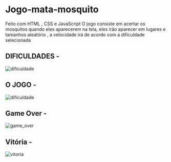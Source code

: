 # Jogo-mata-mosquito
Feito com HTML , CSS e JavaScript
O jogo consiste em acertar os mosquitos quando eles aparecerem na tela,  eles irão aparecer em lugares e tamanhos aleatório , a velocidade irá de acordo com a dificuldade selecionada

## DIFICULDADES -
![dificuldade](https://user-images.githubusercontent.com/63886691/107803024-d68f9280-6d40-11eb-8b70-68ab869ab823.png)


## O JOGO - 
![dificuldade](https://user-images.githubusercontent.com/63886691/107803180-05a60400-6d41-11eb-98c0-2b456c8755ec.png)

## Game Over - 
![game_over](https://user-images.githubusercontent.com/63886691/107803208-0e96d580-6d41-11eb-8a1e-41a83901f341.png)

## Vitória -
![vitoria](https://user-images.githubusercontent.com/63886691/107803239-18203d80-6d41-11eb-9507-e28ad419a5c8.png)
